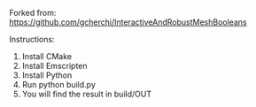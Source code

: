 Forked from: https://github.com/gcherchi/InteractiveAndRobustMeshBooleans

Instructions:
1) Install CMake
2) Install Emscripten
3) Install Python
4) Run python build.py
5) You will find the result in build/OUT

